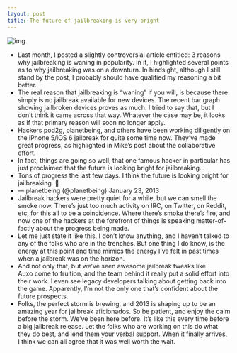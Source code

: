 ```yaml
---
layout: post
title: The future of jailbreaking is very bright
---
```

![img](http://media.idownloadblog.com/wp-content/uploads/2013/01/Back-to-the-Cydia.png)
* Last month, I posted a slightly controversial article entitled: 3 reasons why jailbreaking is waning in popularity. In it, I highlighted several points as to why jailbreaking was on a downturn. In hindsight, although I still stand by the post, I probably should have qualified my reasoning a bit better.
* The real reason that jailbreaking is “waning” if you will, is because there simply is no jailbreak available for new devices. The recent bar graph showing jailbroken devices proves as much. I tried to say that, but I don’t think it came across that way. Whatever the case may be, it looks as if that primary reason will soon no longer apply.
* Hackers pod2g, planetbeing, and others have been working diligently on the iPhone 5/iOS 6 jailbreak for quite some time now. They’ve made great progress, as highlighted in Mike’s post about the collaborative effort.
* In fact, things are going so well, that one famous hacker in particular has just proclaimed that the future is looking bright for jailbreaking…
* Tons of progress the last few days. I think the future is looking bright for jailbreaking. 🙂
* — planetbeing (@planetbeing) January 23, 2013
* Jailbreak hackers were pretty quiet for a while, but we can smell the smoke now. There’s just too much activity on IRC, on Twitter, on Reddit, etc, for this all to be a coincidence. Where there’s smoke there’s fire, and now one of the hackers at the forefront of things is speaking matter-of-factly about the progress being made.
* Let me just state it like this, I don’t know anything, and I haven’t talked to any of the folks who are in the trenches. But one thing I do know, is the energy at this point and time mimics the energy I’ve felt in past times when a jailbreak was on the horizon.
* And not only that, but we’ve seen awesome jailbreak tweaks like Auxo come to fruition, and the team behind it really put a solid effort into their work. I even see legacy developers talking about getting back into the game. Apparently, I’m not the only one that’s confident about the future prospects.
* Folks, the perfect storm is brewing, and 2013 is shaping up to be an amazing year for jailbreak aficionados. So be patient, and enjoy the calm before the storm. We’ve been here before. It’s like this every time before a big jailbreak release. Let the folks who are working on this do what they do best, and lend them your verbal support. When it finally arrives, I think we can all agree that it was well worth the wait.

